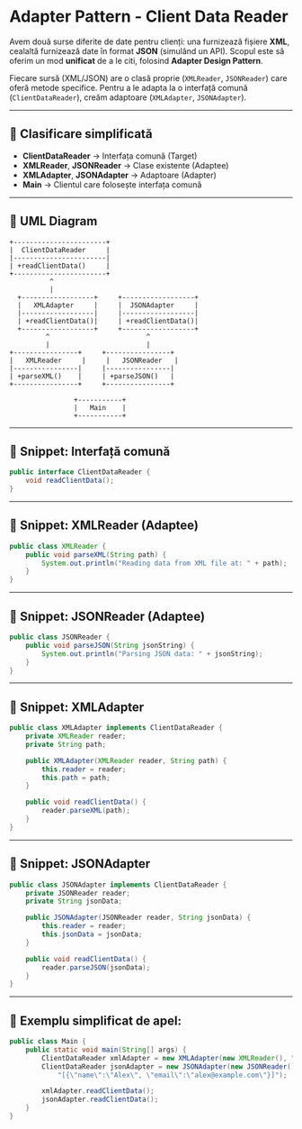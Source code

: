 # Adapter Pattern - Client Data Reader

Avem două surse diferite de date pentru clienți: una furnizează fișiere **XML**, cealaltă furnizează date în format **JSON** (simulând un API). Scopul este să oferim un mod **unificat** de a le citi, folosind **Adapter Design Pattern**.

Fiecare sursă (XML/JSON) are o clasă proprie (`XMLReader`, `JSONReader`) care oferă metode specifice. Pentru a le adapta la o interfață comună (`ClientDataReader`), creăm adaptoare (`XMLAdapter`, `JSONAdapter`).

---

## 🧩 Clasificare simplificată

* **ClientDataReader** → Interfața comună (Target)
* **XMLReader**, **JSONReader** → Clase existente (Adaptee)
* **XMLAdapter**, **JSONAdapter** → Adaptoare (Adapter)
* **Main** → Clientul care folosește interfața comună

---

## 📐 UML Diagram

```text
+-----------------------+
|  ClientDataReader     |
|-----------------------|
| +readClientData()     |
+-----------------------+
          ^
          |
  +------------------+     +------------------+
  |   XMLAdapter     |     |  JSONAdapter     |
  |------------------|     |------------------|
  | +readClientData()|     | +readClientData()|
  +------------------+     +------------------+
         ^                        ^
         |                        |
+----------------+     +----------------+
|   XMLReader     |     |   JSONReader   |
|----------------|     |----------------|
| +parseXML()    |     | +parseJSON()   |
+----------------+     +----------------+
          
                +-----------+
                |   Main    |
                +-----------+
```

---

## 📄 Snippet: Interfață comună

```java
public interface ClientDataReader {
    void readClientData();
}
```

---

## 📄 Snippet: XMLReader (Adaptee)

```java
public class XMLReader {
    public void parseXML(String path) {
        System.out.println("Reading data from XML file at: " + path);
    }
}
```

---

## 📄 Snippet: JSONReader (Adaptee)

```java
public class JSONReader {
    public void parseJSON(String jsonString) {
        System.out.println("Parsing JSON data: " + jsonString);
    }
}
```

---

## 📄 Snippet: XMLAdapter

```java
public class XMLAdapter implements ClientDataReader {
    private XMLReader reader;
    private String path;

    public XMLAdapter(XMLReader reader, String path) {
        this.reader = reader;
        this.path = path;
    }

    public void readClientData() {
        reader.parseXML(path);
    }
}
```

---

## 📄 Snippet: JSONAdapter

```java
public class JSONAdapter implements ClientDataReader {
    private JSONReader reader;
    private String jsonData;

    public JSONAdapter(JSONReader reader, String jsonData) {
        this.reader = reader;
        this.jsonData = jsonData;
    }

    public void readClientData() {
        reader.parseJSON(jsonData);
    }
}
```

---

## 🔁 Exemplu simplificat de apel:

```java
public class Main {
    public static void main(String[] args) {
        ClientDataReader xmlAdapter = new XMLAdapter(new XMLReader(), "clients.xml");
        ClientDataReader jsonAdapter = new JSONAdapter(new JSONReader(),
            "[{\"name\":\"Alex\", \"email\":\"alex@example.com\"}]");

        xmlAdapter.readClientData();
        jsonAdapter.readClientData();
    }
}
```
